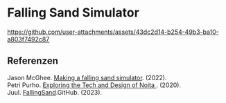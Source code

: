 # Falling Sand Simulator


https://github.com/user-attachments/assets/43dc2d14-b254-49b3-ba10-a803f7492c87


## Referenzen
Jason McGhee. [Making a falling sand simulator](https://jason.today/falling-sand). (2022). <br>
Petri Purho. [Exploring the Tech and Design of Noita ](https://www.youtube.com/watch?v=prXuyMCgbTc&t=322s). (2020). <br>
Juul. [FallingSand](https://github.com/JuulH/FallingSand).GitHub. (2023). <br>
